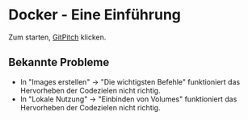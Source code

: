 # Docker - Eine Einführung

Zum starten, [GitPitch](https://gitpitch.com/nilsramsperger/vortrag-docker) klicken.

## Bekannte Probleme

* In "Images erstellen" -> "Die wichtigsten Befehle" funktioniert das Hervorheben der Codezielen nicht richtig.
* In "Lokale Nutzung" -> "Einbinden von Volumes" funktioniert das Hervorheben der Codezielen nicht richtig.